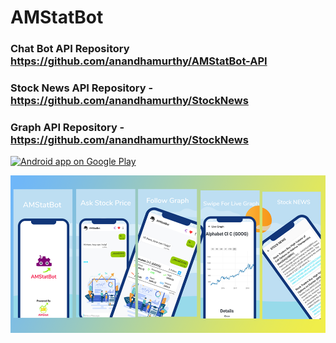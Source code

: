 # AMStatBot

### Chat Bot API Repository https://github.com/anandhamurthy/AMStatBot-API
### Stock News API Repository - https://github.com/anandhamurthy/StockNews
### Graph API Repository - https://github.com/anandhamurthy/StockNews

<a href="https://play.google.com/store/apps/details?id=com.amstatbot&hl=en">
  <img alt="Android app on Google Play" src="https://developer.android.com/images/brand/en_app_rgb_wo_45.png" />
</a>

![AMStatBot](https://github.com/anandhamurthy/AMStatBot/blob/master/amstatbot.png)
